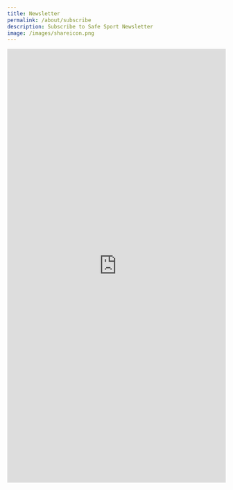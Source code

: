 ```yaml
---
title: Newsletter
permalink: /about/subscribe
description: Subscribe to Safe Sport Newsletter
image: /images/shareicon.png
---
```


<iframe src="https://docs.google.com/forms/d/e/1FAIpQLSfMiGX5z3DeXmbeIdobYQaUAXsUaUB3XcXXvbZFl_YdLtVcnw/viewform?embedded=true" width="100%" height="1000" frameborder="0" marginheight="0" marginwidth="0">Loading…</iframe>

